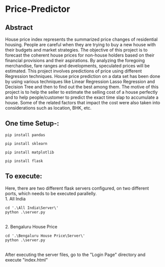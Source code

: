 # Price-Predictor

<h2>Abstract</h2>
House price index represents the summarized price changes of residential housing.
People are careful when they are trying to buy a new house with their budgets and market 
strategies. The objective of this project is to forecast the coherent house prices for non-house holders 
based on their financial provisions and their aspirations. By analyzing the 
foregoing merchandise, fare ranges and developments, speculated prices will be estimated.
This project involves predictions of price using different Regression techniques. House price 
prediction on a data set has been done by using various techniques like Linear Regression 
Lasso Regression and Decision Tree and then to find out the best among them. The motive 
of this project is to help the seller to estimate the selling cost of a house perfectly and to help 
people/customer to predict the exact time slap to accumulate a house. Some of the related 
factors that impact the cost were also taken into considerations such as location, BHK, etc.
 <br>

<h2>One time Setup-:</h2>
        
    pip install pandas
           
    pip install sklearn
    
    pip install matplotlib
    
    pip install flask
    
    
 <h2>To execute:</h2>
Here, there are two different flask servers configured, on two different ports, which needs to be executed parallelly.<br>
1. All India


    cd '.\All India\Server\'
    python .\server.py
    
  <br>  
2. Bengaluru House Price    


    cd '.\Bengaluru House Price\Server\'
    python .\server.py
    

<br>After executing the server files, go to the "Login Page" directory and execute "index.html"
